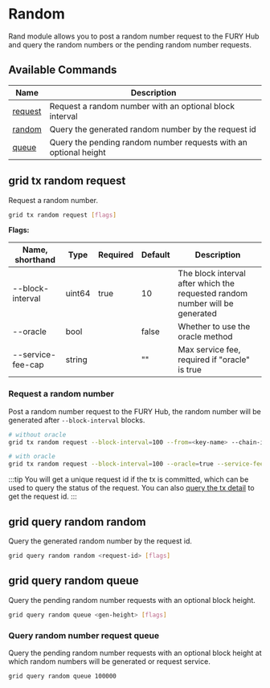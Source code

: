 # Random

Rand module allows you to post a random number request to the FURY Hub and query the random numbers or the pending random number requests.

## Available Commands

| Name                                | Description                                                      |
| ----------------------------------- | ---------------------------------------------------------------- |
| [request](#grid-tx-random-request)  | Request a random number with an optional block interval          |
| [random](#grid-query-random-random) | Query the generated random number by the request id              |
| [queue](#grid-query-random-queue)   | Query the pending random number requests with an optional height |

## grid tx random request

Request a random number.

```bash
grid tx random request [flags]
```

**Flags:**

| Name, shorthand   | Type   | Required | Default | Description                                                                  |
| ----------------- | ------ | -------- | ------- | ---------------------------------------------------------------------------- |
| --block-interval  | uint64 | true     | 10      | The block interval after which the requested random number will be generated |
| --oracle          | bool   |          | false   | Whether to use the oracle method                                             |
| --service-fee-cap | string |          | ""      | Max service fee, required if "oracle" is true                                |

### Request a random number

Post a random number request to the FURY Hub, the random number will be generated after `--block-interval` blocks.

```bash
# without oracle
grid tx random request --block-interval=100 --from=<key-name> --chain-id=gridhub --fees=0.3grid

# with oracle
grid tx random request --block-interval=100 --oracle=true --service-fee-cap=1grid --from=<key-name> --chain-id=gridhub --fees=0.3grid
```

:::tip
You will get a unique request id if the tx is committed, which can be used to query the status of the request. You can also [query the tx detail](./tx.md#grid-query-tx) to get the request id.
:::

## grid query random random

Query the generated random number by the request id.

```bash
grid query random random <request-id> [flags]
```

## grid query random queue

Query the pending random number requests with an optional block height.

```bash
grid query random queue <gen-height> [flags]
```

### Query random number request queue

Query the pending random number requests with an optional block height at which random numbers will be generated or request service.

```bash
grid query random queue 100000
```
